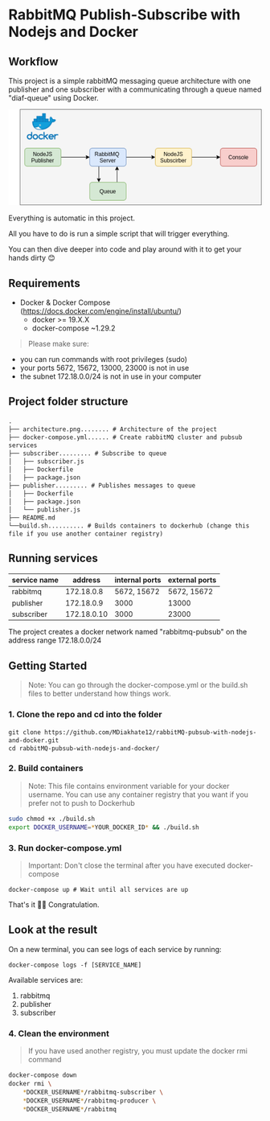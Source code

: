 # RabbitMQ Publish-Subscribe with Nodejs and Docker

## Workflow

This project is a simple rabbitMQ messaging queue architecture with one publisher and one subscriber with a communicating through a queue named "diaf-queue" using Docker.


<img src="architecture.png" />

Everything is automatic in this project.

All you have to do is run a simple script that will trigger everything.

You can then dive deeper into code and play around with it to get your hands dirty 😊

## Requirements

*   Docker & Docker Compose (https://docs.docker.com/engine/install/ubuntu/)
    *   docker >= 19.X.X 
    *   docker-compose ~1.29.2

> Please make sure:
*   you can run commands with root privileges (sudo)
*   your ports 5672, 15672, 13000, 23000  is not in use
*   the subnet 172.18.0.0/24 is not in use in your computer

## Project folder structure

```
.
├── architecture.png........ # Architecture of the project
├── docker-compose.yml...... # Create rabbitMQ cluster and pubsub services
├── subscriber......... # Subscribe to queue
│   ├── subscriber.js
│   ├── Dockerfile
│   ├── package.json
├── publisher......... # Publishes messages to queue
│   ├── Dockerfile
│   ├── package.json
│   └── publisher.js
├── README.md
└──build.sh.......... # Builds containers to dockerhub (change this file if you use another container registry)
```

## Running services

| service name | address     | internal ports | external ports |
|--------------|-------------|----------------|----------------|
| rabbitmq     | 172.18.0.8  | 5672, 15672    | 5672, 15672    |
| publisher    | 172.18.0.9  | 3000           | 13000          |
| subscriber   | 172.18.0.10 | 3000           | 23000          |

The project creates a docker network named "rabbitmq-pubsub" on the address range 172.18.0.0/24

## Getting Started

> Note: You can go through the docker-compose.yml or the build.sh files to better understand how things work. 

### 1. Clone the repo and cd into the folder

```
git clone https://github.com/MDiakhate12/rabbitMQ-pubsub-with-nodejs-and-docker.git
cd rabbitMQ-pubsub-with-nodejs-and-docker/
```

### 2. Build containers
> Note: This file contains environment variable for your docker username. You can use any container registry that you want if you prefer not to push to Dockerhub
```bash
sudo chmod +x ./build.sh
export DOCKER_USERNAME=*YOUR_DOCKER_ID* && ./build.sh
```

### 3. Run docker-compose.yml

> Important: Don't close the terminal after you have executed docker-compose <br>

```
docker-compose up # Wait until all services are up
```

That's it 🎉🎉 Congratulation.

## Look at the result

On a new terminal, you can see logs of each service by running:

```
docker-compose logs -f [SERVICE_NAME]
```

Available services are:
1.  rabbitmq
2.  publisher
3.  subscriber

### 4. Clean the environment
> If you have used another registry, you must update the docker rmi command
```bash
docker-compose down
docker rmi \
    *DOCKER_USERNAME*/rabbitmq-subscriber \
    *DOCKER_USERNAME*/rabbitmq-producer \
    *DOCKER_USERNAME*/rabbitmq
```